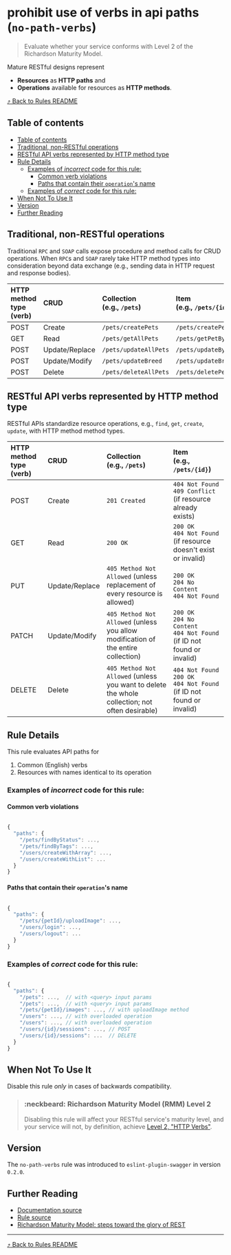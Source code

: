 # prohibit use of verbs in api paths (`no-path-verbs`)
> Evaluate whether your service conforms with Level 2 of the Richardson Maturity Model.

Mature RESTful designs represent

* **Resources** as **HTTP paths** and
* **Operations** available for resources as **HTTP methods**.

[:arrow_heading_up: Back to Rules README][rules-readme]

## Table of contents
<!-- TOC depthFrom:2 depthTo:6 withLinks:1 updateOnSave:1 orderedList:0 -->

- [Table of contents](#table-of-contents)
- [Traditional, non-RESTful operations](#traditional-non-restful-operations)
- [RESTful API verbs represented by HTTP method type](#restful-api-verbs-represented-by-http-method-type)
- [Rule Details](#rule-details)
	- [Examples of _incorrect_ code for this rule:](#examples-of-incorrect-code-for-this-rule)
		- [Common verb violations](#common-verb-violations)
		- [Paths that contain their `operation`'s name](#paths-that-contain-their-operations-name)
	- [Examples of _correct_ code for this rule:](#examples-of-correct-code-for-this-rule)
- [When Not To Use It](#when-not-to-use-it)
- [Version](#version)
- [Further Reading](#further-reading)

<!-- /TOC -->


## Traditional, non-RESTful operations

Traditional `RPC` and `SOAP` calls expose procedure and method calls for CRUD operations. When `RPC`s and `SOAP` rarely take HTTP method types into consideration beyond data exchange (e.g., sending data in HTTP request and response bodies).

| HTTP method type (verb) | CRUD | Collection<br>(e.g., `/pets`) | Item<br>(e.g., `/pets/{id}`) |
|:------------------------|:-----|:---------- |:---- |
| POST | Create | `/pets/createPets` | `/pets/createPet` |
| GET | Read | `/pets/getAllPets` | `/pets/getPetById` |
| POST | Update/Replace | `/pets/updateAllPets` | `/pets/updateById` |
| POST | Update/Modify | `/pets/updateBreed` | `/pets/updateBreedById` |
| POST | Delete | `/pets/deleteAllPets` | `/pets/deletePetsByBreed` |

## RESTful API verbs represented by HTTP method type

RESTful APIs standardize resource operations, e.g., `find`, `get`, `create`, `update`, with HTTP method method types.

| HTTP method type (verb) | CRUD | Collection<br>(e.g., `/pets`) | Item<br>(e.g., `/pets/{id}`) |
|:------------------------|:-----|:---------- |:---- |
| POST | Create | `201 Created` | `404 Not Found`<br>`409 Conflict` (if resource already exists) |
| GET | Read | `200 OK` | `200 OK`<br>`404 Not Found` (if resource doesn't exist or invalid) |
| PUT | Update/Replace | `405 Method Not Allowed` (unless replacement of every resource is allowed) | `200 OK`<br>`204 No Content`<br>`404 Not Found` |
| PATCH | Update/Modify | `405 Method Not Allowed` (unless you allow modification of the entire collection) | `200 OK`<br>`204 No Content`<br>`404 Not Found` (if ID not found or invalid) |
| DELETE | Delete | `405 Method Not Allowed` (unless you want to delete the whole collection; not often desirable) | `404 Not Found`<br>`200 OK`<br>`404 Not Found` (if ID not found or invalid) |


## Rule Details

This rule evaluates API paths for

1. Common (English) verbs
2. Resources with names identical to its operation

### Examples of _incorrect_ code for this rule:

#### Common verb violations

```js

{
  "paths": {
    "/pets/findByStatus": ...,
    "/pets/findByTags": ...,
    "/users/createWithArray": ...,
    "/users/createWithList": ...
  }
}

```

#### Paths that contain their `operation`'s name

```js

{
  "paths": {
    "/pets/{petId}/uploadImage": ...,
    "/users/login": ...,
    "/users/logout": ...
  }
}

```

### Examples of _correct_ code for this rule:

```js

{
  "paths": {
    "/pets": ...,  // with <query> input params
    "/pets": ...,  // with <query> input params
    "/pets/{petId}/images": ..., // with uploadImage method
    "/users": ..., // with overloaded operation
    "/users": ..., // with overloaded operation
    "/users/{id}/sessions": ..., // POST
    "/users/{id}/sessions": ...  // DELETE
  }
}

```

## When Not To Use It

Disable this rule _only_ in cases of backwards compatibility.

> ### :neckbeard: Richardson Maturity Model (RMM) Level 2
>
> Disabling this rule will affect your RESTful service's maturity level, and your service will not, by definition, achieve [Level 2, "HTTP Verbs"][rmm-level-2-url].

## Version

The `no-path-verbs` rule was introduced to `eslint-plugin-swagger` in version `0.2.0`.

## Further Reading

* [Documentation source][doc-src-url]
* [Rule source][rule-src-url]
* [Richardson Maturity Model: steps toward the glory of REST][rmm-url]

---
[:arrow_heading_up: Back to Rules README][rules-readme]

[doc-src-url]: ./docs/rules/no-path-verbs.md
[rmm-level-2-url]: https://martinfowler.com/articles/richardsonMaturityModel.html#level2
[rmm-url]: https://martinfowler.com/articles/richardsonMaturityModel.html
[rule-src-url]: ./lib/rules/no-path-verbs.js
[rules-readme]: ./docs/rules/README.md
